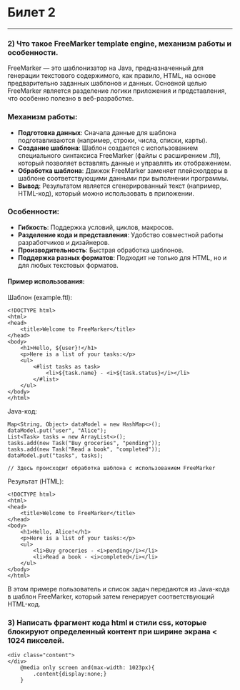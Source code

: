 
# Билет 2
___
<div>

[//]: # (Fast-CGI &#40;Fast Common Gateway Interface&#41; – это протокол, предназначенный для улучшения взаимодействия веб-серверов и скриптов, обычно используемых для создания динамического контента на веб-сайтах. Он представляет собой усовершенствованную версию CGI &#40;Common Gateway Interface&#41;.)

[//]: # (Что это такое?)

[//]: # ()
[//]: # (CGI позволяет веб-серверу передавать запросы пользовательскому скрипту, обрабатывать их и возвращать результат. Однако в традиционном CGI для каждого запроса создается новый процесс, что может быть неэффективно и затратно по ресурсам. Fast-CGI решает эту проблему, позволяя скрипту оставаться в памяти и обрабатывать множество запросов, что значительно повышает производительность.)

[//]: # (Зачем это нужно?)

[//]: # ()
[//]: # (    Производительность: Fast-CGI сокращает время и ресурсы, необходимые для создания нового процесса для каждого запроса.)

[//]: # (    Эффективность: Скрипты могут оставаться загруженными в памяти, что ускоряет их выполнение.)

[//]: # (    Масштабируемость: Fast-CGI лучше подходит для сайтов с высокой нагрузкой, так как может обрабатывать большое количество запросов более эффективно.)

[//]: # ()
[//]: # (Как пользоваться?)

[//]: # ()
[//]: # (    Установка и настройка: Сначала необходимо установить Fast-CGI на сервере. Это может включать установку специального модуля для веб-сервера &#40;например, mod_fastcgi для Apache&#41;.)

[//]: # ()
[//]: # (    Конфигурация веб-сервера: Вам нужно настроить веб-сервер для работы с Fast-CGI. Это включает в себя указание, какие скрипты должны обрабатываться через Fast-CGI и настройку путей.)

[//]: # (Давайте рассмотрим пример интеграции Fast-CGI скрипта с веб-сервером Apache на примере PHP-скрипта.)

[//]: # (Предварительные условия:)

[//]: # ()
[//]: # (    Установленный веб-сервер Apache.)

[//]: # (    Установленный PHP с поддержкой FastCGI &#40;обычно включен по умолчанию в современных версиях PHP&#41;.)

[//]: # ()
[//]: # (Шаги:)

[//]: # ()
[//]: # (    Установка модуля FastCGI для Apache:)

[//]: # (    В зависимости от вашей операционной системы, это может быть выполнено через пакетный менеджер. Например, на Debian-подобных системах это может быть командой:)

[//]: # ()
[//]: # (    sudo apt-get install libapache2-mod-fcgid)

[//]: # ()
[//]: # (Активация модуля:)

[//]: # (После установки активируйте модуль с помощью команды:)

[//]: # ()
[//]: # (>sudo a2enmod fcgid)

[//]: # ()
[//]: # (Настройка Apache:)

[//]: # (Откройте файл конфигурации Apache &#40;например, /etc/apache2/sites-available/000-default.conf&#41; и добавьте следующие строки для включения обработки PHP через FastCGI:)

[//]: # ()
[//]: # (apache)

[//]: # (~~~ )

[//]: # (<IfModule mod_fcgid.c>)

[//]: # (   AddHandler fcgid-script .php)

[//]: # (   FCGIWrapper /usr/lib/cgi-bin/php .php)

[//]: # (   Options +ExecCGI)

[//]: # (   DirectoryIndex index.php)

[//]: # (</IfModule>)

[//]: # (~~~)

[//]: # ()
[//]: # (Это указывает Apache обрабатывать файлы .php с помощью FastCGI.)

[//]: # ()
[//]: # (Перезапуск Apache:)

[//]: # (После внесения изменений перезапустите Apache, чтобы применить настройки:)

[//]: # ()
[//]: # (>sudo systemctl restart apache2)

[//]: # ()
[//]: # (Создание PHP-скрипта:)

[//]: # (Создайте PHP-скрипт в директории, доступной через веб-сервер. Например, создайте файл test.php в корневой директории веб-сервера &#40;/var/www/html/&#41;:)

[//]: # ()
[//]: # (php)

[//]: # ()
[//]: # (    <?php)

[//]: # (    echo "Hello, FastCGI World!";)

[//]: # (    ?>)

[//]: # ()
[//]: # (    Тестирование:)

[//]: # (    Откройте браузер и перейдите к созданному скрипту, например, http://your_server_ip/test.php. Вы должны увидеть вывод скрипта: "Hello, FastCGI World!".)

[//]: # ()
[//]: # (Этот пример иллюстрирует базовую настройку FastCGI для PHP-скриптов на сервере Apache. Конфигурация может варьироваться в зависимости от конкретной среды и требований.)
</div>

<div>

 ###  2) Что такое FreeMarker template engine, механизм работы и особенности.

FreeMarker — это шаблонизатор на Java, предназначенный для генерации текстового содержимого, как правило, HTML, на основе предварительно заданных шаблонов и данных. Основной целью FreeMarker является разделение логики приложения и представления, что особенно полезно в веб-разработке.

### Механизм работы:
- **Подготовка данных**: Сначала данные для шаблона подготавливаются (например, строки, числа, списки, карты).
- **Создание шаблона**: Шаблон создается с использованием специального синтаксиса FreeMarker (файлы с расширением .ftl), который позволяет вставлять данные и управлять их отображением. 
- **Обработка шаблона**: Движок FreeMarker заменяет плейсхолдеры в шаблоне соответствующими данными при выполнении программы.
- **Вывод**: Результатом является сгенерированный текст (например, HTML-код), который можно использовать в приложении.


### Особенности:
- **Гибкость**: Поддержка условий, циклов, макросов.
- **Разделение кода и представления**: Удобство совместной работы разработчиков и дизайнеров.
- **Производительность**: Быстрая обработка шаблонов.
- **Поддержка разных форматов**: Подходит не только для HTML, но и для любых текстовых форматов.

#### Пример использования:

Шаблон (example.ftl):
~~~
<!DOCTYPE html>
<html>
<head>
    <title>Welcome to FreeMarker</title>
</head>
<body>
    <h1>Hello, ${user}!</h1>
    <p>Here is a list of your tasks:</p>
    <ul>
        <#list tasks as task>
            <li>${task.name} - <i>${task.status}</i></li>
        </#list>
    </ul>
</body>
</html>
~~~

Java-код:
~~~
Map<String, Object> dataModel = new HashMap<>();
dataModel.put("user", "Alice");
List<Task> tasks = new ArrayList<>();
tasks.add(new Task("Buy groceries", "pending"));
tasks.add(new Task("Read a book", "completed"));
dataModel.put("tasks", tasks);

// Здесь происходит обработка шаблона с использованием FreeMarker
~~~

Результат (HTML):
~~~
<!DOCTYPE html>
<html>
<head>
    <title>Welcome to FreeMarker</title>
</head>
<body>
    <h1>Hello, Alice!</h1>
    <p>Here is a list of your tasks:</p>
    <ul>
        <li>Buy groceries - <i>pending</i></li>
        <li>Read a book - <i>completed</i></li>
    </ul>
</body>
</html>
~~~
В этом примере пользователь и список задач передаются из Java-кода в шаблон FreeMarker, который затем генерирует соответствующий HTML-код.
</div>



<div>

### 3) Написать фрагмент кода html и стили css, которые блокируют определенный контент при ширине экрана < 1024 пикселей.

~~~
<div class="content">
</div>
    @media only screen and(max-width: 1023px){
        .content{display:none;}
    }
~~~

</div>




